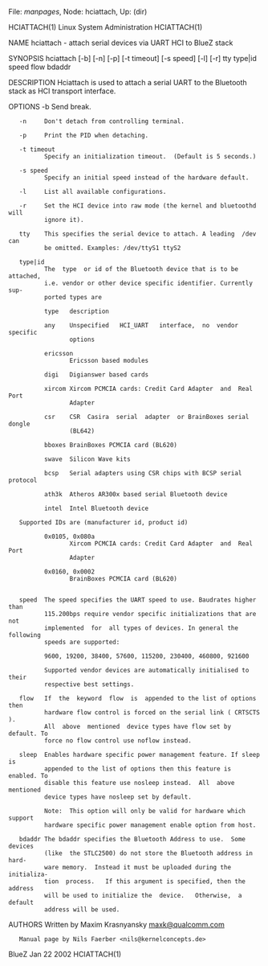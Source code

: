 File: *manpages*,  Node: hciattach,  Up: (dir)

HCIATTACH(1)              Linux System Administration             HCIATTACH(1)



NAME
       hciattach - attach serial devices via UART HCI to BlueZ stack

SYNOPSIS
       hciattach  [-b] [-n] [-p] [-t timeout] [-s speed] [-l] [-r] tty type|id
       speed flow bdaddr

DESCRIPTION
       Hciattach is used to attach a serial UART to the Bluetooth stack as HCI
       transport interface.

OPTIONS
       -b     Send break.

       -n     Don't detach from controlling terminal.

       -p     Print the PID when detaching.

       -t timeout
              Specify an initialization timeout.  (Default is 5 seconds.)

       -s speed
              Specify an initial speed instead of the hardware default.

       -l     List all available configurations.

       -r     Set the HCI device into raw mode (the kernel and bluetoothd will
              ignore it).

       tty    This specifies the serial device to attach. A leading  /dev  can
              be omitted. Examples: /dev/ttyS1 ttyS2

       type|id
              The  type  or id of the Bluetooth device that is to be attached,
              i.e. vendor or other device specific identifier. Currently  sup‐
              ported types are

              type   description

              any    Unspecified   HCI_UART   interface,  no  vendor  specific
                     options

              ericsson
                     Ericsson based modules

              digi   Digianswer based cards

              xircom Xircom PCMCIA cards: Credit Card Adapter  and  Real  Port
                     Adapter

              csr    CSR  Casira  serial  adapter  or BrainBoxes serial dongle
                     (BL642)

              bboxes BrainBoxes PCMCIA card (BL620)

              swave  Silicon Wave kits

              bcsp   Serial adapters using CSR chips with BCSP serial protocol

              ath3k  Atheros AR300x based serial Bluetooth device

              intel  Intel Bluetooth device

       Supported IDs are (manufacturer id, product id)

              0x0105, 0x080a
                     Xircom PCMCIA cards: Credit Card Adapter  and  Real  Port
                     Adapter

              0x0160, 0x0002
                     BrainBoxes PCMCIA card (BL620)


       speed  The speed specifies the UART speed to use. Baudrates higher than
              115.200bps require vendor specific initializations that are  not
              implemented  for  all types of devices. In general the following
              speeds are supported:

              9600, 19200, 38400, 57600, 115200, 230400, 460800, 921600

              Supported vendor devices are automatically initialised to  their
              respective best settings.

       flow   If  the  keyword  flow  is  appended to the list of options then
              hardware flow control is forced on the serial link ( CRTSCTS  ).
              All  above  mentioned  device types have flow set by default. To
              force no flow control use noflow instead.

       sleep  Enables hardware specific power management feature. If sleep  is
              appended to the list of options then this feature is enabled. To
              disable this feature use nosleep instead.  All  above  mentioned
              device types have nosleep set by default.

              Note:  This option will only be valid for hardware which support
              hardware specific power management enable option from host.

       bdaddr The bdaddr specifies the Bluetooth Address to use.  Some devices
              (like  the STLC2500) do not store the Bluetooth address in hard‐
              ware memory.  Instead it must be uploaded during the initializa‐
              tion  process.   If this argument is specified, then the address
              will be used to initialize the  device.   Otherwise,  a  default
              address will be used.


AUTHORS
       Written by Maxim Krasnyansky <maxk@qualcomm.com>

       Manual page by Nils Faerber <nils@kernelconcepts.de>



BlueZ                             Jan 22 2002                     HCIATTACH(1)

